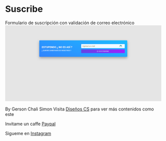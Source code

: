 # Suscribe
Formulario de suscripción con validación de correo electrónico
![Alt text](image/suscribe.png "suscribe")

By Gerson Chali Simon
Visita [Diseños CS](https://discsllc.com) para ver más contenidos como este

Invitame un caffe [Paypal](https://paypal.me/dischali)

Sigueme en [Instagram](https://www.instagram.com/grsnchali/)